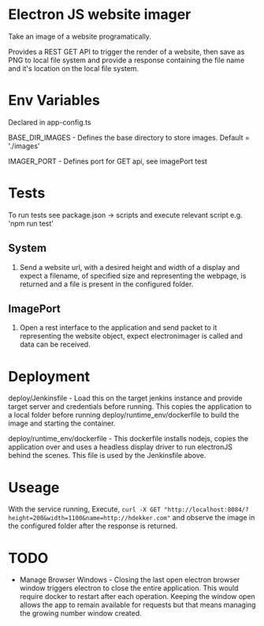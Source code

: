 # Electron JS website imager
Take an image of a website programatically.

Provides a REST GET API to trigger the render of a website, then save as PNG to local file system and provide a response containing the file name and it's location on the local file system.

# Env Variables
Declared in app-config.ts

BASE_DIR_IMAGES - Defines the base directory to store images. Default = './images'

IMAGER_PORT - Defines port for GET api, see imagePort test

# Tests

To run tests see package.json -> scripts and execute relevant script e.g. 'npm run test'

## System
1. Send a website url, with a desired height and width of a display and expect a filename, of specified size and representing the webpage, is returned and a file is present in the configured folder.

## ImagePort
1. Open a rest interface to the application and send packet to it representing the website object, expect electronimager is called and data can be received.

# Deployment
deploy/Jenkinsfile - Load this on the target jenkins instance and provide target server and credentials before running. This copies the application to a local folder before running deploy/runtime_env/dockerfile to build the image and starting the container.

deploy/runtime_env/dockerfile - This dockerfile installs nodejs, copies the application over and uses a headless display driver to run electronJS behind the scenes. This file is used by the Jenkinsfile above.

# Useage
With the service running,
Execute, 
`curl -X GET "http://localhost:8084/?height=200&width=1100&name=http://hdekker.com"`
and observe the image in the configured folder after the response is returned.

# TODO
- Manage Browser Windows - Closing the last open electron browser window triggers electron to close the entire application. This would require docker to restart after each operation. Keeping the window open allows the app to remain available for requests but that means managing the growing number window created.